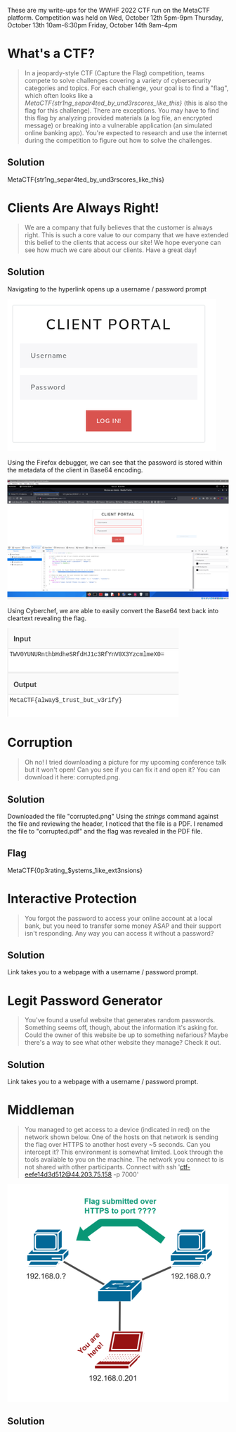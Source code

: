 These are my write-ups for the WWHF 2022 CTF run on the MetaCTF platform.
Competition was held on
Wed, October 12th 5pm-9pm
Thursday, October 13th 10am-6:30pm
Friday, October 14th 9am-4pm

# What's a CTF?
>In a jeopardy-style CTF (Capture the Flag) competition, teams compete to solve challenges covering a variety of cybersecurity categories and topics. For each challenge, your goal is to find a "flag", which often looks like a *MetaCTF{str1ng_separ4ted_by_und3rscores_like_this}* (this is also the flag for this challenge). There are exceptions.
>You may have to find this flag by analyzing provided materials (a log file, an encrypted message) or breaking into a vulnerable application (an simulated online banking app). You're expected to research and use the internet during the competition to figure out how to solve the challenges.

## Solution
MetaCTF{str1ng_separ4ted_by_und3rscores_like_this}

# Clients Are Always Right!
> We are a company that fully believes that the customer is always right. This is such a core value to our company that we have extended this belief to the clients that access our site! We hope everyone can see how much we care about our clients.
> Have a great day! 

## Solution
Navigating to the hyperlink opens up a username / password prompt

![](https://github.com/VCCyberSec/WWHF-2022-Writeup-main/blob/main/images/Pasted%20image%2020221013082552.png)

Using the Firefox debugger, we can see that the password is stored within the metadata of the client in Base64 encoding.

![](https://github.com/VCCyberSec/WWHF-2022-Writeup-main/blob/main/images/Pasted%20image%2020221013082934.png)

Using Cyberchef, we are able to easily convert the Base64 text back into cleartext revealing the flag.

![](https://github.com/VCCyberSec/WWHF-2022-Writeup-main/blob/main/images/Pasted%20image%2020221013083517.png)

# Corruption
> Oh no! I tried downloading a picture for my upcoming conference talk but it won't open! Can you see if you can fix it and open it? You can download it here: corrupted.png.

## Solution
Downloaded the file "corrupted.png"
Using the *strings* command against the file and reviewing the header, I noticed that the file is a PDF.  I renamed the file to "corrupted.pdf" and the flag was revealed in the PDF file.

## Flag
MetaCTF{0p3rating_$ystems_1ike_ext3nsions}

# Interactive Protection
> You forgot the password to access your online account at a local bank, but you need to transfer some money ASAP and their support isn't responding. Any way you can access it without a password?

## Solution
Link takes you to a webpage with a username / password prompt. 

# Legit Password Generator
> You've found a useful website that generates random passwords. Something seems off, though, about the information it's asking for. Could the owner of this website be up to something nefarious? Maybe there's a way to see what other website they manage? Check it out.

## Solution
Link takes you to a webpage with a username / password prompt. 

# Middleman
> You managed to get access to a device (indicated in red) on the network shown below. One of the hosts on that network is sending the flag over HTTPS to another host every ~5 seconds. Can you intercept it?
> This environment is somewhat limited. Look through the tools available to you on the machine. The network you connect to is not shared with other participants.
> Connect with ssh 'ctf-eefe14d3d512@44.203.75.158 -p 7000'

![](images\middleman.png)

## Solution
